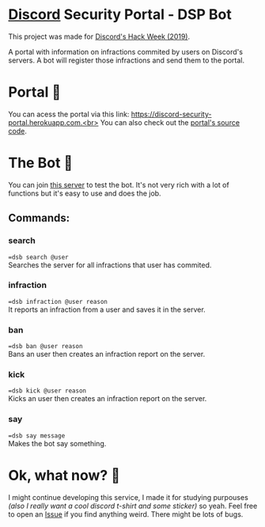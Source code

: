 # <a href="http://discord.app">Discord</a> Security Portal - DSP Bot
This project was made for <a href="https://blog.discordapp.com/discord-community-hack-week-build-and-create-alongside-us-6b2a7b7bba33">Discord's Hack Week (2019)</a>.

A portal with information on infractions commited by users on Discord's servers. A bot will register those infractions and send them to the portal.

# Portal :door:
You can acess the portal via this link: https://discord-security-portal.herokuapp.com.<br>
You can also check out the <a href="https://github.com/saulojoab/Discord-Security-Portal/tree/webapp">portal's source code</a>. 

# The Bot :robot:
You can join <a href="https://discord.gg/8XxrcSG">this server</a> to test the bot. It's not very rich with a lot of functions but it's easy to use and does the job.

## Commands:
### search
`=dsb search @user`<br>
Searches the server for all infractions that user has commited.

### infraction
`=dsb infraction @user reason`<br>
It reports an infraction from a user and saves it in the server.

### ban
`=dsb ban @user reason`<br>
Bans an user then creates an infraction report on the server.

### kick
`=dsb kick @user reason`<br>
Kicks an user then creates an infraction report on the server.

### say
`=dsb say message`<br>
Makes the bot say something.

# Ok, what now? :thinking:
I might continue developing this service, I made it for studying purpouses <i>(also I really want a cool discord t-shirt and some sticker)</i> so yeah. Feel free to open an <a href="https://github.com/saulojoab/Discord-Security-Portal/issues">Issue</a> if you find anything weird. There might be lots of bugs.

